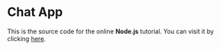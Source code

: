 # Chat App

This is the source code for the online **Node.js** tutorial.
You can visit it by clicking [here](https://greyhope.uk/chat_1.html).
